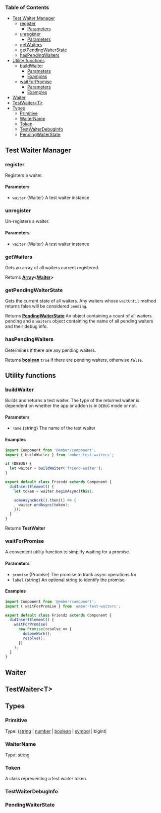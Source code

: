 <!-- Generated by documentation.js. Update this documentation by updating the source code. -->

### Table of Contents

- [Test Waiter Manager][1]
  - [register][2]
    - [Parameters][3]
  - [unregister][4]
    - [Parameters][5]
  - [getWaiters][6]
  - [getPendingWaiterState][7]
  - [hasPendingWaiters][8]
- [Utility functions][9]
  - [buildWaiter][10]
    - [Parameters][11]
    - [Examples][12]
  - [waitForPromise][13]
    - [Parameters][14]
    - [Examples][15]
- [Waiter][16]
- [TestWaiter&lt;T>][17]
- [Types][18]
  - [Primitive][19]
  - [WaiterName][20]
  - [Token][21]
  - [TestWaiterDebugInfo][22]
  - [PendingWaiterState][23]

## Test Waiter Manager

### register

Registers a waiter.

#### Parameters

- `waiter` {Waiter} A test waiter instance

### unregister

Un-registers a waiter.

#### Parameters

- `waiter` {Waiter} A test waiter instance

### getWaiters

Gets an array of all waiters current registered.

Returns **[Array][24]&lt;[Waiter][25]>**

### getPendingWaiterState

Gets the current state of all waiters. Any waiters whose
`waitUntil` method returns false will be considered `pending`.

Returns **[PendingWaiterState][26]** An object containing a count of all waiters
pending and a `waiters` object containing the name of all pending waiters
and their debug info.

### hasPendingWaiters

Determines if there are any pending waiters.

Returns **[boolean][27]** `true` if there are pending waiters, otherwise `false`.

## Utility functions

### buildWaiter

Builds and returns a test waiter. The type of the
returned waiter is dependent on whether the app or
addon is in `DEBUG` mode or not.

#### Parameters

- `name` {string} The name of the test waiter

#### Examples

```javascript
import Component from '@ember/component';
import { buildWaiter } from 'ember-test-waiters';

if (DEBUG) {
  let waiter = buildWaiter('friend-waiter');
}

export default class Friendz extends Component {
  didInsertElement() {
    let token = waiter.beginAsync(this);

    someAsyncWork().then(() => {
      waiter.endAsync(token);
    });
  }
}
```

Returns **TestWaiter**

### waitForPromise

A convenient utility function to simplify waiting for a promise.

#### Parameters

- `promise` {Promise<T>} The promise to track async operations for
- `label` {string} An optional string to identify the promise

#### Examples

```javascript
import Component from '@ember/component';
import { waitForPromise } from 'ember-test-waiters';

export default class Friendz extends Component {
  didInsertElement() {
    waitForPromise(
      new Promise(resolve => {
        doSomeWork();
        resolve();
      })
    );
  }
}
```

## Waiter

## TestWaiter&lt;T>

## Types

### Primitive

Type: ([string][28] \| [number][29] \| [boolean][27] \| [symbol][30] | bigint)

### WaiterName

Type: [string][28]

### Token

A class representing a test waiter token.

### TestWaiterDebugInfo

### PendingWaiterState

[1]: #test-waiter-manager
[2]: #register
[3]: #parameters
[4]: #unregister
[5]: #parameters-1
[6]: #getwaiters
[7]: #getpendingwaiterstate
[8]: #haspendingwaiters
[9]: #utility-functions
[10]: #buildwaiter
[11]: #parameters-2
[12]: #examples
[13]: #waitforpromise
[14]: #parameters-3
[15]: #examples-1
[16]: #waiter
[17]: #testwaitert
[18]: #types
[19]: #primitive
[20]: #waitername
[21]: #token
[22]: #testwaiterdebuginfo
[23]: #pendingwaiterstate
[24]: https://developer.mozilla.org/docs/Web/JavaScript/Reference/Global_Objects/Array
[25]: #waiter
[26]: #pendingwaiterstate
[27]: https://developer.mozilla.org/docs/Web/JavaScript/Reference/Global_Objects/Boolean
[28]: https://developer.mozilla.org/docs/Web/JavaScript/Reference/Global_Objects/String
[29]: https://developer.mozilla.org/docs/Web/JavaScript/Reference/Global_Objects/Number
[30]: https://developer.mozilla.org/docs/Web/JavaScript/Reference/Global_Objects/Symbol
